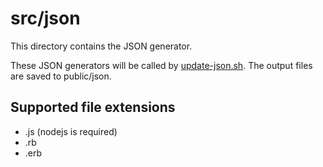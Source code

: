# src/json

This directory contains the JSON generator.

These JSON generators will be called by [update-json.sh](../../scripts/update-json.sh).
The output files are saved to public/json.

## Supported file extensions

-   .js (nodejs is required)
-   .rb
-   .erb
